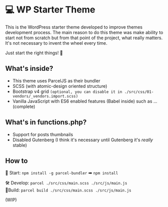 # 💻 WP Starter Theme

This is the WordPress starter theme developed to improve themes development process. The main reason to do this theme was make ability to start not from scratch but from that point of the project, what really matters. It's not necessary to invent the wheel every time. 

Just start the right things! 🎉

## What's inside?

* This theme uses ParcelJS as their bundler
* SCSS (with atomic-design oriented structure)
* Bootstrap v4 grid `(optional, you can disable it in ./src/css/01-vendors/_vendors.import.scss)`
* Vanilla JavaScript with ES6 enabled features (Babel inside) such as ... (complete)

## What's in functions.php?

* Support for posts thumbnails
* Disabled Gutenberg (I think it's necessary until Gutenberg it's *really* stable)

## How to

🛫 Start: `npm install -g parcel-bundler` ➡ `npm install`

🛠 Develop: `parcel ./src/css/main.scss ./src/js/main.js` \
👷‍ Build: `parcel build ./src/css/main.scss ./src/js/main.js`

(WIP)